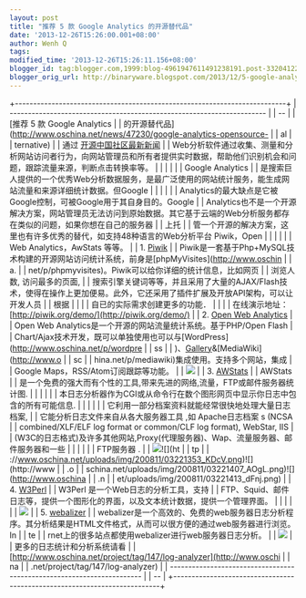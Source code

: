 ```yaml
---
layout: post
title: "推荐 5 款 Google Analytics 的开源替代品"
date: '2013-12-26T15:26:00.001+08:00'
author: Wenh Q
tags:
modified_time: '2013-12-26T15:26:11.156+08:00'
blogger_id: tag:blogger.com,1999:blog-4961947611491238191.post-3320412298471711663
blogger_orig_url: http://binaryware.blogspot.com/2013/12/5-google-analytics.html
---
```


+--------------------------------------------------------------------------+
|   ---------------------------------------------------------------------- |
| --                                                                       |
|   [推荐 5 款 Google Analytics                                            |
|   的开源替代品](http://www.oschina.net/news/47230/google-analytics-opensource- |
| al                                                                       |
|   ternative)                                                             |
|   通过 [开源中国社区最新新闻](http://www.oschina.net/?from=rss)          |
|   Web分析软件通过收集、测量和分析网站访问者行为，向网站管理员和所有者提供实时数据，帮助他们识别机会和问题，跟踪流量来源，判断点击转换率等。 |
|                                                                         |
|                                                                          |
|   Google Analytics                                                       |
|   是搜索巨人提供的一个优秀Web分析数据服务，是最广泛使用的网站统计服务，能生成网站流量和来源详细统计数据。但Google |
|                                                                          |
|                                                                          |
|   Analytics的最大缺点是它被Google控制，可被Google用于其自身目的。Google  |
|   Analytics也不是一个开源解决方案，网站管理员无法访问到原始数据。其它基于云端的Web分析服务都存在类似的问题，如果你想在自己的服务器 |
| 上托                                                                     |
|   管一个开源的解决方案，这里也有许多优秀的替代，如支持48种语言的Web分析平台 Piwik，Open |
|                                                                          |
|                                                                          |
|   Web Analytics，AwStats 等等。                                         |
|   1. [Piwik](http://www.oschina.net/p/piwik)                            |
|   Piwik是一套基于Php+MySQL技术构建的开源网站访问统计系统，前身是[phpMyVisites](http://www.oschin |
| a.                                                                       |
|   net/p/phpmyvisites)。Piwik可以给你详细的统计信息，比如网页             |
|   浏览人数, 访问最多的页面,                                              |
|   搜索引擎关键词等等，并且采用了大量的AJAX/Flash技术，使得在操作上更加便易。此外，它还采用了插件扩展及开放API架构，可以让开发人员 |
| 根据                                                                     |
|                                                                          |
|   自已的实际需求创建更多的功能．                                        |
|                                                                         |
|   在线演示地址： [http://piwik.org/demo/](http://piwik.org/demo/)       |
|   2. [Open Web Analytics](http://www.oschina.net/p/open+web+analytics)  |
|   Open Web Analytics是一个开源的网站流量统计系统。基于PHP/Open Flash     |
|   Chart/Ajax技术开发，既可以单独使用也可以与[WordPress](http://www.oschina.net/p/wordpre |
| ss                                                                       |
|   )、[Gallery](http://www.oschina.net/p/gallery)&[MediaWiki](http://www.o |
| sc                                                                       |
|   hina.net/p/mediawiki)集成使用。支持多个网站，集成                      |
|   Google Maps，RSS/Atom订阅跟踪等功能。                                 |
|   ![](http://www.oschina.net/uploads/img/200912/02172504_7Qv0.jpg)      |
|   3. [AWStats](http://www.oschina.net/p/awstats)                        |
|   AWStats                                                                |
|   是一个免费的强大而有个性的工具,带来先进的网络,流量，FTP或邮件服务器统计图. |
|                                                                          |
|                                                                          |
|   本日志分析器作为CGI或从命令行在数个图形网页中显示你日志中包含的所有可能信息. |
|                                                                          |
|                                                                          |
|   它利用一部分档案资料就能经常很快地处理大量日志档案,                    |
|   它能分析日志文件来自从各大服务器工具 ,如 Apache日志档案 s (NCSA        |
|   combined/XLF/ELF log format or common/CLF log format), WebStar, IIS    |
|   (W3C的日志格式)及许多其他网站,Proxy(代理服务器)、Wap、流量服务器、邮件服务器和一些 |
|                                                                          |
|                                                                          |
|   FTP服务器 .                                                           |
|   ![](http://www.oschina.net/uploads/img/200811/03221340_Rts2.png)![](ht |
| tp                                                                       |
|   ://www.oschina.net/uploads/img/200811/03221353_KDcV.png)![](http://www |
| .o                                                                       |
|   schina.net/uploads/img/200811/03221407_AOgL.png)![](http://www.oschina |
| .n                                                                       |
|   et/uploads/img/200811/03221413_dFnj.png)                              |
|   4. [W3Perl](http://www.oschina.net/p/w3perl)                          |
|   W3Perl 是一个Web日志的分析工具，支持                                   |
|   FTP、Squid、邮件日志等，提供一个图形化的界面，以及文本统计数据，提供一个管理界面。 |
|                                                                          |
|                                                                          |
|   ![](http://www.oschina.net/uploads/img/200905/13225416_zv4o.jpg)      |
|   5. [webalizer](http://www.oschina.net/p/webalizer)                    |
|   webalizer是一个高效的、免费的web服务器日志分析程序。其分析结果是HTML文件格式，从而可以很方便的通过web服务器进行浏览。In |
| te                                                                       |
|   rnet上的很多站点都使用webalizer进行web服务器日志分析。                |
|   ![](http://www.oschina.net/uploads/img/200812/18171943_Y6jf.png)      |
|   更多的日志统计和分析系统请看                                          |
|   [http://www.oschina.net/project/tag/147/log-analyzer](http://www.oschi |
| na                                                                       |
|   .net/project/tag/147/log-analyzer)                                     |
|   ---------------------------------------------------------------------- |
| --                                                                       |
+--------------------------------------------------------------------------+
